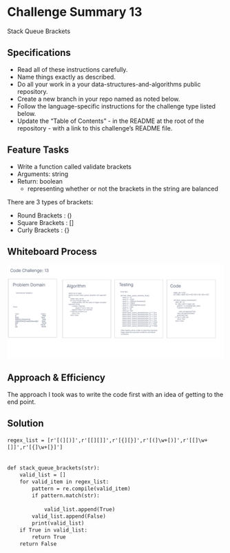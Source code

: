 # Challenge Summary 13
Stack Queue Brackets

## Specifications
- Read all of these instructions carefully.
- Name things exactly as described.
- Do all your work in a your data-structures-and-algorithms public repository.
- Create a new branch in your repo named as noted below.
- Follow the language-specific instructions for the challenge type listed below.
- Update the “Table of Contents” - in the README at the root of the repository - with a link to this challenge’s README file.

## Feature Tasks
- Write a function called validate brackets
- Arguments: string
- Return: boolean
    - representing whether or not the brackets in the string are balanced

There are 3 types of brackets:
- Round Brackets : ()
- Square Brackets : []
- Curly Brackets : {}


## Whiteboard Process
<!-- Embedded whiteboard image -->
![Stack Queue Brackets](../wireframes/code-ch-13.png)

## Approach & Efficiency
<!-- What approach did you take? Why? What is the Big O space/time for this approach? -->
The approach I took was to write the code first with an idea of getting to the end point.


## Solution
<!-- Show how to run your code, and examples of it in action -->
```
regex_list = [r'[(][)]',r'[[][]]',r'[{][}]',r'[(]\w+[)]',r'[[]\w+[]]',r'[{]\w+[}]']


def stack_queue_brackets(str):
    valid_list = []
    for valid_item in regex_list:
        pattern = re.compile(valid_item)
        if pattern.match(str):

            valid_list.append(True)
        valid_list.append(False)
        print(valid_list)
    if True in valid_list:
        return True
    return False
```
